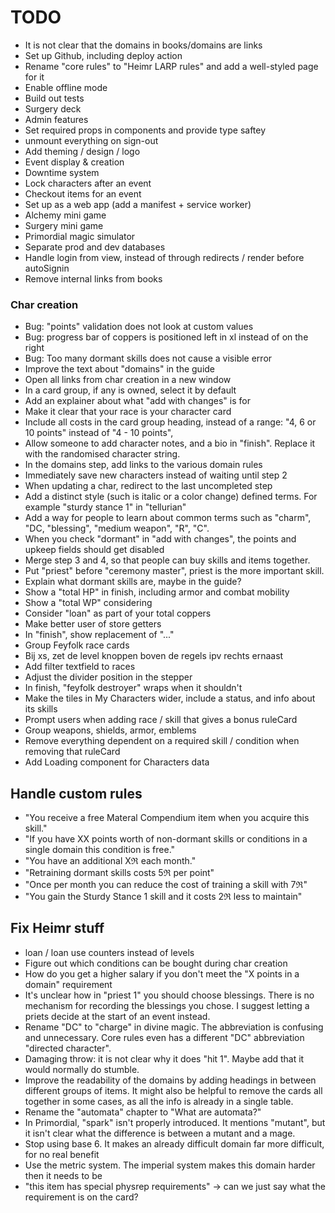 # TODO

- It is not clear that the domains in books/domains are links
- Set up Github, including deploy action
- Rename "core rules" to "Heimr LARP rules" and add a well-styled page for it
- Enable offline mode
- Build out tests
- Surgery deck
- Admin features
- Set required props in components and provide type saftey
- unmount everything on sign-out
- Add theming / design / logo
- Event display & creation
- Downtime system
- Lock characters after an event
- Checkout items for an event
- Set up as a web app (add a manifest + service worker)
- Alchemy mini game
- Surgery mini game
- Primordial magic simulator
- Separate prod and dev databases
- Handle login from view, instead of through redirects / render before autoSignin
- Remove internal links from books

### Char creation

- Bug: "points" validation does not look at custom values
- Bug: progress bar of coppers is positioned left in xl instead of on the right
- Bug: Too many dormant skills does not cause a visible error
- Improve the text about "domains" in the guide
- Open all links from char creation in a new window
- In a card group, if any is owned, select it by default
- Add an explainer about what "add with changes" is for
- Make it clear that your race is your character card
- Include all costs in the card group heading, instead of a range: "4, 6 or 10 points" instead of "4 - 10 points",
- Allow someone to add character notes, and a bio in "finish". Replace it with the randomised character string.
- In the domains step, add links to the various domain rules
- Immediately save new characters instead of waiting until step 2
- When updating a char, redirect to the last uncompleted step
- Add a distinct style (such is italic or a color change) defined terms. For example "sturdy stance 1" in "tellurian"
- Add a way for people to learn about common terms such as "charm", "DC, "blessing", "medium weapon", "R", "C".
- When you check "dormant" in "add with changes", the points and upkeep fields should get disabled
- Merge step 3 and 4, so that people can buy skills and items together.
- Put "priest" before "ceremony master", priest is the more important skill.
- Explain what dormant skills are, maybe in the guide?
- Show a "total HP" in finish, including armor and combat mobility
- Show a "total WP" considering
- Consider "loan" as part of your total coppers
- Make better user of store getters
- In "finish", show replacement of "..."
- Group Feyfolk race cards
- Bij xs, zet de level knoppen boven de regels ipv rechts ernaast
- Add filter textfield to races
- Adjust the divider position in the stepper
- In finish, "feyfolk destroyer" wraps when it shouldn't
- Make the tiles in My Characters wider, include a status, and info about its skills
- Prompt users when adding race / skill that gives a bonus ruleCard
- Group weapons, shields, armor, emblems
- Remove everything dependent on a required skill / condition when removing that ruleCard
- Add Loading component for Characters data

## Handle custom rules

- "You receive a free Materal Compendium item when you acquire this skill."
- "If you have XX points worth of non-dormant skills or conditions in a single domain this condition is free."
- "You have an additional Xℜ each month."
- "Retraining dormant skills costs 5ℜ per point"
- "Once per month you can reduce the cost of training a skill with 7ℜ"
- "You gain the Sturdy Stance 1 skill and it costs 2ℜ less to maintain"

## Fix Heimr stuff

- loan / loan use counters instead of levels
- Figure out which conditions can be bought during char creation
- How do you get a higher salary if you don't meet the "X points in a domain" requirement
- It's unclear how in "priest 1" you should choose blessings. There is no mechanism for recording the blessings you chose. I suggest letting a priets decide at the start of an event instead.
- Rename "DC" to "charge" in divine magic. The abbreviation is confusing and unnecessary. Core rules even has a different "DC" abbreviation "directed character".
- Damaging throw: it is not clear why it does "hit 1". Maybe add that it would normally do stumble.
- Improve the readability of the domains by adding headings in between different groups of items. It might also be helpful to remove the cards all together in some cases, as all the info is already in a single table.
- Rename the "automata" chapter to "What are automata?"
- In Primordial, "spark" isn't properly introduced. It mentions "mutant", but it isn't clear what the difference is between a mutant and a mage.
- Stop using base 6. It makes an already difficult domain far more difficult, for no real benefit
- Use the metric system. The imperial system makes this domain harder then it needs to be
- "this item has special physrep requirements" -> can we just say what the requirement is on the card?
